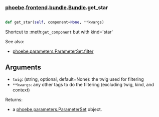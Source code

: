### [phoebe](phoebe.md).[frontend](phoebe.frontend.md).[bundle](phoebe.frontend.bundle.md).[Bundle](phoebe.frontend.bundle.Bundle.md).get_star

```py

def get_star(self, component=None, **kwargs)

```



Shortcut to :meth:`get_component` but with kind='star'

See also:
* [phoebe.parameters.ParameterSet.filter](phoebe.parameters.ParameterSet.filter.md)

Arguments
----------
* `twig`: (string, optional, default=None): the twig used for filtering
* `**kwargs`: any other tags to do the filtering (excluding twig, kind, and context)

Returns:
* a [phoebe.parameters.ParameterSet](phoebe.parameters.ParameterSet.md) object.

